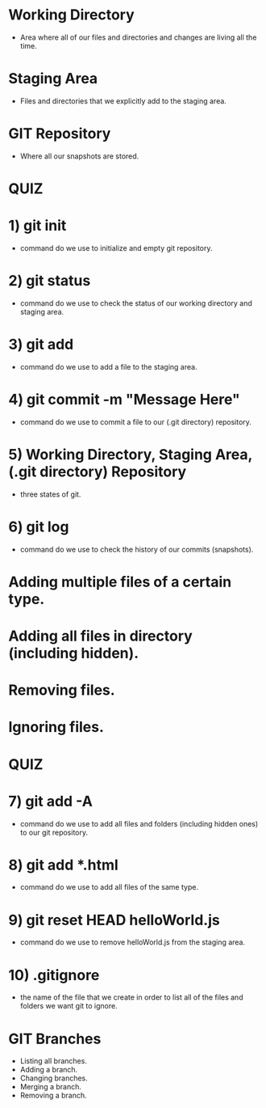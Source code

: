# Working Directory
- Area where all of our files and directories and changes are living all the time.

# Staging Area
- Files and directories that we explicitly add to the staging area.

# GIT Repository
- Where all our snapshots are stored.


# QUIZ
# 1) git init
- command do we use to initialize and empty git repository.

# 2) git status
- command do we use to check the status of our working directory and staging area.

# 3) git add <file>
- command do we use to add a file to the staging area.

# 4) git commit -m "Message Here"
- command do we use to commit a file to our (.git directory) repository.

# 5) Working Directory, Staging Area, (.git directory) Repository
- three states of git.

# 6) git log
- command do we use to check the history of our commits (snapshots).


# Adding multiple files of a certain type.

# Adding all files in directory (including hidden).

# Removing files.

# Ignoring files.


# QUIZ
# 7) git add -A
- command do we use to add all files and folders (including hidden ones) to our git repository.

# 8) git add *.html
- command do we use to add all files of the same type.

# 9) git reset HEAD helloWorld.js
- command do we use to remove helloWorld.js from the staging area.

# 10) .gitignore
- the name of the file that we create in order to list all of the files and folders we want git to ignore.


# GIT Branches
- Listing all branches.
- Adding a branch.
- Changing branches.
- Merging a branch.
- Removing a branch.